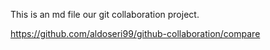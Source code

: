 This is an md file our git collaboration project.

https://github.com/aldoseri99/github-collaboration/compare